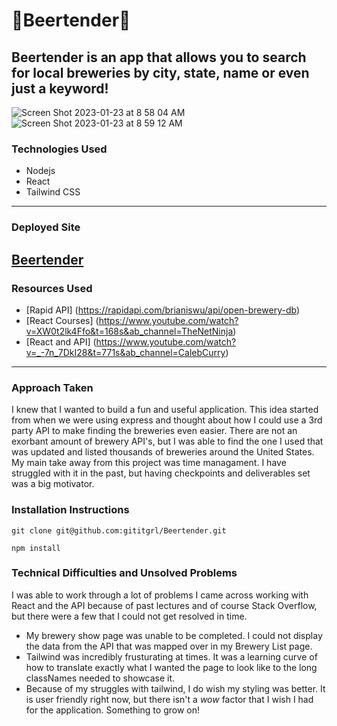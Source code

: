 # :beers:Beertender:beers:
## Beertender is an app that allows you to search for local breweries by city, state, name or even just a keyword!
![Screen Shot 2023-01-23 at 8 58 04 AM](https://user-images.githubusercontent.com/112737174/214101887-342ecd6c-dd4e-4479-8029-79ea437d5207.png)
![Screen Shot 2023-01-23 at 8 59 12 AM](https://user-images.githubusercontent.com/112737174/214101938-777aa2ad-506a-48f0-90b5-3a06f6c28264.png)

### Technologies Used
- Nodejs
- React
- Tailwind CSS
---
### Deployed Site
[Beertender](https://beertender.herokuapp.com/)
---
### Resources Used
- [Rapid API] (https://rapidapi.com/brianiswu/api/open-brewery-db)
- [React Courses] (https://www.youtube.com/watch?v=XW0t2lk4Ffo&t=168s&ab_channel=TheNetNinja)
- [React and API] (https://www.youtube.com/watch?v=_-7n_7DkI28&t=771s&ab_channel=CalebCurry)
---
### Approach Taken 
I knew that I wanted to build a fun and useful application. This idea started from when we were using express and thought about how I could use a 3rd party API to make finding the breweries even easier. There are not an exorbant amount of brewery API's, but I was able to find the one I used that was updated and listed thousands of breweries around the United States. My main take away from this project was time managament. I have struggled with it in the past, but having checkpoints and deliverables set was a big motivator. 

### Installation Instructions
```
git clone git@github.com:gititgrl/Beertender.git
```
```
npm install
```
### Technical Difficulties and Unsolved Problems
I was able to work through a lot of problems I came across working with React and the API because of past lectures and of course Stack Overflow, but there were a few that I could not get resolved in time.
- My brewery show page was unable to be completed. I could not display the data from the API that was mapped over in my Brewery List page. 
- Tailwind was incredibly frusturating at times. It was a learning curve of how to translate exactly what I wanted the page to look like to the long classNames needed to showcase it.
- Because of my struggles with tailwind, I do wish my styling was better. It is user friendly right now, but there isn't a *wow* factor that I wish I had for the application. Something to grow on!

